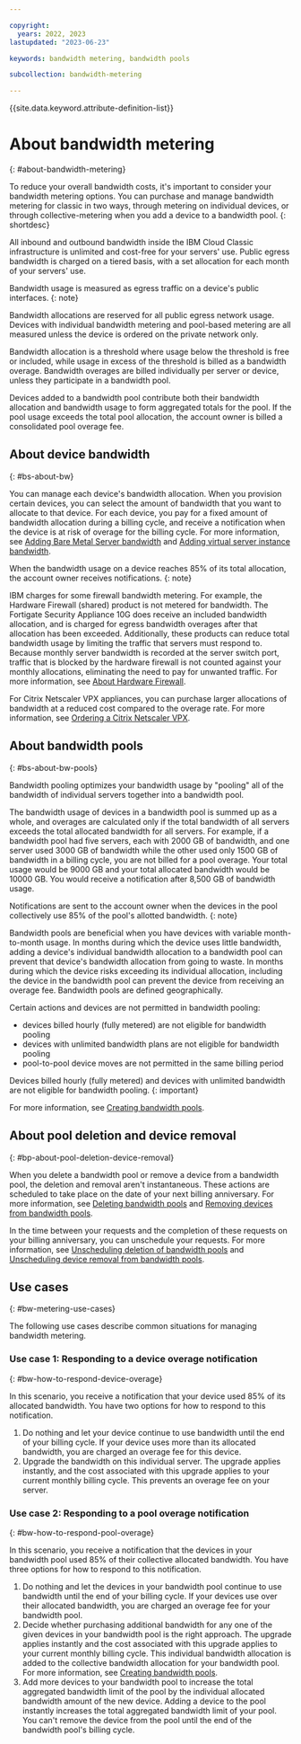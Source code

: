 ```yaml
---

copyright:
  years: 2022, 2023
lastupdated: "2023-06-23"

keywords: bandwidth metering, bandwidth pools

subcollection: bandwidth-metering

---
```


{{site.data.keyword.attribute-definition-list}}

# About bandwidth metering
{: #about-bandwidth-metering}

To reduce your overall bandwidth costs, it's important to consider your bandwidth metering options. You can purchase and manage bandwidth metering for classic in two ways, through metering on individual devices, or through collective-metering when you add a device to a bandwidth pool. 
{: shortdesc}

All inbound and outbound bandwidth inside the IBM Cloud Classic infrastructure is unlimited and cost-free for your servers' use. Public egress bandwidth is charged on a tiered basis, with a set allocation for each month of your servers' use.
 
Bandwidth usage is measured as egress traffic on a device's public interfaces.
{: note}

Bandwidth allocations are reserved for all public egress network usage. Devices with individual bandwidth metering and pool-based metering are all measured unless the device is ordered on the private network only.

Bandwidth allocation is a threshold where usage below the threshold is free or included, while usage in excess of the threshold is billed as a bandwidth overage. Bandwidth overages are billed individually per server or device, unless they participate in a bandwidth pool.

Devices added to a bandwidth pool contribute both their bandwidth allocation and bandwidth usage to form aggregated totals for the pool. If the pool usage exceeds the total pool allocation, the account owner is billed a consolidated pool overage fee.

## About device bandwidth
{: #bs-about-bw}

You can manage each device's bandwidth allocation. When you provision certain devices, you can select the amount of bandwidth that you want to allocate to that device. For each device, you pay for a fixed amount of bandwidth allocation during a billing cycle, and receive a notification when the device is at risk of overage for the billing cycle. For more information, see [Adding Bare Metal Server bandwidth](/docs/bandwidth-metering?topic=bandwidth-metering-managing-bare-metal-server-bandwidth&interface=ui) and [Adding virtual server instance bandwidth](/docs/bandwidth-metering?topic=bandwidth-metering-managing-virtual-server-instance-bandwidth&interface=ui).

When the bandwidth usage on a device reaches 85% of its total allocation, the account owner receives notifications.
{: note}

IBM charges for some firewall bandwidth metering. For example, the Hardware Firewall (shared) product is not metered for bandwidth. The Fortigate Security Appliance 10G does receive an included bandwidth allocation, and is charged for egress bandwidth overages after that allocation has been exceeded. Additionally, these products can reduce total bandwidth usage by limiting the traffic that servers must respond to. Because monthly server bandwidth is recorded at the server switch port, traffic that is blocked by the hardware firewall is not counted against your monthly allocations, eliminating the need to pay for unwanted traffic. For more information, see [About Hardware Firewall](/docs/hardware-firewall-shared?topic=hardware-firewall-shared-about-hardware-firewall-shared-).

For Citrix Netscaler VPX appliances, you can purchase larger allocations of bandwidth at a reduced cost compared to the overage rate. For more information, see [Ordering a Citrix Netscaler VPX](/docs/citrix-netscaler-vpx?topic=citrix-netscaler-vpx-getting-started#ordering-a-citrix-netscaler-vpx).

## About bandwidth pools
{: #bs-about-bw-pools}

Bandwidth pooling optimizes your bandwidth usage by "pooling" all of the bandwidth of individual servers together into a bandwidth pool.

The bandwidth usage of devices in a bandwidth pool is summed up as a whole, and overages are calculated only if the total bandwidth of all servers exceeds the total allocated bandwidth for all servers. For example, if a bandwidth pool had five servers, each with 2000 GB of bandwidth, and one server used 3000 GB of bandwidth while the other used only 1500 GB of bandwidth in a billing cycle, you are not billed for a pool overage. Your total usage would be 9000 GB and your total allocated bandwidth would be 10000 GB. You would receive a notification after 8,500 GB of bandwidth usage.  
 
Notifications are sent to the account owner when the devices in the pool collectively use 85% of the pool's allotted bandwidth. 
{: note}

Bandwidth pools are beneficial when you have devices with variable month-to-month usage. In months during which the device uses little bandwidth, adding a device's individual bandwidth allocation to a bandwidth pool can prevent that device's bandwidth allocation from going to waste. In months during which the device risks exceeding its individual allocation, including the device in the bandwidth pool can prevent the device from receiving an overage fee. Bandwidth pools are defined geographically. 

Certain actions and devices are not permitted in bandwidth pooling:
- devices billed hourly (fully metered) are not eligible for bandwidth pooling
- devices with unlimited bandwidth plans are not eligible for bandwidth pooling
- pool-to-pool device moves are not permitted in the same billing period 

Devices billed hourly (fully metered) and devices with unlimited bandwidth are not eligible for bandwidth pooling. 
{: important}

For more information, see [Creating bandwidth pools](/docs/bandwidth-services?topic=bandwidth-services-how-to-create-ibm-cloud-bandwidth-pools).

## About pool deletion and device removal
{: #bp-about-pool-deletion-device-removal}

When you delete a bandwidth pool or remove a device from a bandwidth pool, the deletion and removal aren't instantaneous. These actions are scheduled to take place on the date of your next billing anniversary. For more information, see [Deleting bandwidth pools](/docs/bandwidth-services?topic=bandwidth-services-how-to-delete-bw-pools) and [Removing devices from bandwidth pools](/docs/bandwidth-services?topic=bandwidth-services-how-to-remove-devices-from-bw-pools).

In the time between your requests and the completion of these requests on your billing anniversary, you can unschedule your requests. For more information, see [Unscheduling deletion of bandwidth pools](/docs/bandwidth-metering?topic=bandwidth-metering-how-to-unschedule-deletion-bw-pools&interface=ui) and [Unscheduling device removal from bandwidth pools](/docs/bandwidth-services?topic=bandwidth-services-how-to-unschedule-device-removal-from-bw-pools). 

## Use cases
{: #bw-metering-use-cases}

The following use cases describe common situations for managing bandwidth metering. 

### Use case 1: Responding to a device overage notification
{: #bw-how-to-respond-device-overage}

In this scenario, you receive a notification that your device used 85% of its allocated bandwidth. You have two options for how to respond to this notification. 

1. Do nothing and let your device continue to use bandwidth until the end of your billing cycle. If your device uses more than its allocated bandwidth, you are charged an overage fee for this device.
1. Upgrade the bandwidth on this individual server. The upgrade applies instantly, and the cost associated with this upgrade applies to your current monthly billing cycle. This prevents an overage fee on your server. 

### Use case 2: Responding to a pool overage notification
{: #bw-how-to-respond-pool-overage}

In this scenario, you receive a notification that the devices in your bandwidth pool used 85% of their collective allocated bandwidth. You have three options for how to respond to this notification. 

1. Do nothing and let the devices in your bandwidth pool continue to use bandwidth until the end of your billing cycle. If your devices use over their allocated bandwidth, you are charged an overage fee for your bandwidth pool.
1. Decide whether purchasing additional bandwidth for any one of the given devices in your bandwidth pool is the right approach. The upgrade applies instantly and the cost associated with this upgrade applies to your current monthly billing cycle. This individual bandwidth allocation is added to the collective bandwidth allocation for your bandwidth pool. For more information, see [Creating bandwidth pools](/docs/bandwidth-services?topic=bandwidth-services-how-to-create-ibm-cloud-bandwidth-pools).
1. Add more devices to your bandwidth pool to increase the total aggregated bandwidth limit of the pool by the individual allocated bandwidth amount of the new device. Adding a device to the pool instantly increases the total aggregated bandwidth limit of your pool. You can't remove the device from the pool until the end of the bandwidth pool's billing cycle.  
